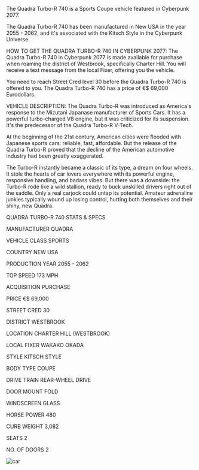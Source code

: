 The Quadra Turbo-R 740 is a Sports Coupe vehicle featured in Cyberpunk 2077.

The Quadra Turbo-R 740 has been manufactured in New USA in the year 2055 - 2062, and it's associated with the Kitsch Style in the Cyberpunk Universe.

HOW TO GET THE QUADRA TURBO-R 740 IN CYBERPUNK 2077:
The Quadra Turbo-R 740 in Cyberpunk 2077 is made available for purchase when roaming the district of Westbrook, specifically Charter Hill. You will receive a text message from the local Fixer, offering you the vehicle.

You need to reach Street Cred level 30 before the Quadra Turbo-R 740 is offered to you. The Quadra Turbo-R 740 has a price of €$ 69,000 Eurodollars.

VEHICLE DESCRIPTION:
The Quadra Turbo-R was introduced as America's response to the Mizutani Japanase manufacturer of Sports Cars. It has a powerful turbo-charged V8 engine, but it was criticized for its suspension. It's the predecessor of the Quadra Turbo-R V-Tech.

At the beginning of the 21st century, American cities were flooded with Japanese sports cars: reliable, fast, affordable. But the release of the Quadra Turbo-R proved that the decline of the American automotive industry had been greatly exaggerated.

The Turbo-R instantly became a classic of its type, a dream on four wheels. It stole the hearts of car lovers everywhere with its powerful engine, responsive handling, and badass vibes. But there was a downside: the Turbo-R rode like a wild stallion, ready to buck unskilled drivers right out of the saddle. Only a real carjock could untap its potential. Amateur adrenaline junkies typically wound up losing control, hurting both themselves and their shiny, new Quadra.

QUADRA TURBO-R 740 STATS & SPECS

MANUFACTURER
QUADRA

VEHICLE CLASS
SPORTS

COUNTRY
NEW USA

PRODUCTION YEAR
2055 - 2062

TOP SPEED
173 MPH

ACQUISITION
PURCHASE

PRICE
€$ 69,000

STREET CRED
30

DISTRICT
WESTBROOK

LOCATION
CHARTER HILL (WESTBROOK)

LOCAL FIXER
WAKAKO OKADA

STYLE
KITSCH STYLE

BODY TYPE
COUPE

DRIVE TRAIN
REAR-WHEEL DRIVE

DOOR MOUNT
FOLD

WINDSCREEN
GLASS

HORSE POWER
480

CURB WEIGHT
3,082

SEATS
2

NO. OF DOORS
2

![car](https://www.gamesatlas.com/images/jch-optimize/ng/images_cyberpunk2077_vehicles_quadra-turbo-r.webp)
